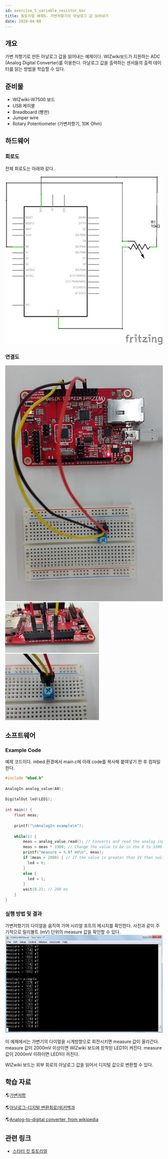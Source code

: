 ```yaml
---
id: exercise_5_variable_resistor_kor
title: 튜토리얼 예제5. 가변저항기의 아날로그 값 읽어내기
date: 2020-04-08
---
```


## 개요

가변 저항기로 만든 아날로그 값을 읽어내는 예제이다. WIZwiki보드가 지원하는 ADC (Analog Digital
Converter)를 이용한다. 아날로그 값을 출력하는 센서들의 출력 데이터를 읽는 방법을 학습할 수 있다.

## 준비물

  - WIZwiki-W7500 보드
  - USB 케이블
  - Breadboard (빵판)
  - Jumper wire
  - Rotary Potentiometer (가변저항기, 10K Ohm)


## 하드웨어

### 회로도

전체 회로도는 아래와 같다.

![](/img/products/wizwiki_mbed_kit/kit_en/5_potentiometer_schem.png)


### 연결도

![WIZwiki 와 가변저항 연결도](/img/products/wizwiki_mbed_kit/kit_en/5_board_all.jpg)
![](/img/products/wizwiki_mbed_kit/kit_en/5_board_analog1.jpg)
![](/img/products/wizwiki_mbed_kit/kit_en/5_board_analog2.jpg)


## 소프트웨어

### Example Code

예제 코드이다. mbed 환경에서 main.c에 아래 code를 복사해 붙여넣기 한 후 컴파일한다.

``` c
#include "mbed.h"
 
AnalogIn analog_value(A0);
 
DigitalOut led(LED1);

int main() {
    float meas;
    
    printf("\nAnalogIn example\n");
    
    while(1) {
        meas = analog_value.read(); // Converts and read the analog input value (value from 0.0 to 1.0)
        meas = meas * 3300; // Change the value to be in the 0 to 3300 range
        printf("measure = %.0f mV\n", meas);
        if (meas > 2000) { // If the value is greater than 2V then switch the LED on
          led = 0;
        }
        else {
          led = 1;
        }
        wait(0.2); // 200 ms
    }
}
```


### 실행 방법 및 결과

가변저항기의 다이얼을 움직여 가며 시리얼 포트의 메시지를 확인한다. 사진과 같이 주기적으로 밀리볼트 (mV) 단위의 measure
값을 확인할 수 있다. ![](/img/products/wizwiki_mbed_kit/kit_en/5_test_result.jpg)

이 예제에서는 가변기의 다이얼을 시계방향으로 회전시키면 measure 값이 올라간다. measure 값이 2000mV 이상이면
WIZwiki 보드에 장착된 LED1이 켜진다. measure 값이 2000mV 이하이면 LED1이 꺼진다.

WIZwiki 보드는 외부 회로의 아날로그 값을 읽어서 디지털 값으로 변환할 수 있다.


## 학습 자료

🌎[가변저항](https://ko.wikipedia.org/wiki/%EA%B0%80%EB%B3%80%EC%A0%80%ED%95%AD)

🌎[아날로그-디지털 변환회로(위키백과](https://ko.wikipedia.org/wiki/%EC%95%84%EB%82%A0%EB%A1%9C%EA%B7%B8-%EB%94%94%EC%A7%80%ED%84%B8_%EB%B3%80%ED%99%98%ED%9A%8C%EB%A1%9C)

🌎[Analog-to-digital converter, from wikipedia](https://en.wikipedia.org/wiki/Analog-to-digital_converter)


## 관련 링크

   * [스타터 킷 튜토리얼](tutorial_kor)